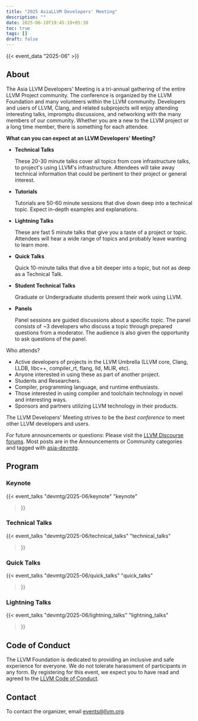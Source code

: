 ```yaml
---
title: "2025 AsiaLLVM Developers' Meeting"
description: ""
date: 2025-06-10T19:45:19+05:30
toc: true
tags: []
draft: false
---
```


{{< event_data "2025-06" >}}

## About

The Asia LLVM Developers' Meeting is a tri-annual gathering of the entire LLVM Project community. The conference is organized by the LLVM Foundation and many volunteers within the LLVM community. Developers and users of LLVM, Clang, and related subprojects will enjoy attending interesting talks, impromptu discussions, and networking with the many members of our community. Whether you are a new to the LLVM project or a long time member, there is something for each attendee.

**What can you can expect at an LLVM Developers' Meeting?**

- **Technical Talks**

    These 20-30 minute talks cover all topics from core infrastructure talks, to project's using LLVM's infrastructure. Attendees will take away technical information that could be pertinent to their project or general interest.

- **Tutorials**

    Tutorials are 50-60 minute sessions that dive down deep into a technical topic. Expect in-depth examples and explanations.

- **Lightning Talks**

    These are fast 5 minute talks that give you a taste of a project or topic. Attendees will hear a wide range of topics and probably leave wanting to learn more.

- **Quick Talks**

    Quick 10-minute talks that dive a bit deeper into a topic, but not as deep as a Technical Talk.

- **Student Technical Talks**

    Graduate or Undergraduate students present their work using LLVM.

- **Panels**

    Panel sessions are guided discussions about a specific topic. The panel consists of ~3 developers who discuss a topic through prepared questions from a moderator. The audience is also given the opportunity to ask questions of the panel.

Who attends?

- Active developers of projects in the LLVM Umbrella (LLVM core, Clang, LLDB, libc++, compiler_rt, flang, lld, MLIR, etc).
- Anyone interested in using these as part of another project.
- Students and Researchers. 
- Compiler, programming language, and runtime enthusiasts.
- Those interested in using compiler and toolchain technology in novel and interesting ways.
- Sponsors and partners utilizing LLVM technology in their products.

The LLVM Developers' Meeting strives to be the *best conference* to meet other LLVM developers and users.

For future announcements or questions: Please visit the [LLVM Discourse forums](https://discourse.llvm.org/). Most posts are in the Announcements or Community categories and tagged with [asia-devmtg](https://discourse.llvm.org/tag/asia-devmtg).

## Program

### Keynote

{{< event_talks
    "devmtg/2025-06/keynote" 
    "keynote" 
>}}

### Technical Talks

{{< event_talks
    "devmtg/2025-06/technical_talks" 
    "technical_talks" 
>}}

### Quick Talks

{{< event_talks
    "devmtg/2025-06/quick_talks" 
    "quick_talks" 
>}}

### Lightning Talks

{{< event_talks
    "devmtg/2025-06/lightning_talks" 
    "lightning_talks" 
>}}

## Code of Conduct

The LLVM Foundation is dedicated to providing an inclusive and safe experience for everyone. We do not tolerate harassment of participants in any form. By registering for this event, we expect you to have read and agreed to the [LLVM Code of Conduct](http://llvm.org/docs/CodeOfConduct.html).

## Contact

To contact the organizer, email [events@llvm.org](events@llvm.org). 